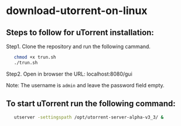 # download-utorrent-on-linux

## Steps to follow for uTorrent installation:

Step1. Clone the repository and run the following cammand.

```bash
   chmod +x trun.sh
   ./trun.sh
```

Step2. Open in browser the URL: localhost:8080/gui

Note: The username is `admin` and leave the password field empty.

## To start uTorrent run the following command:

```bash
   utserver -settingspath /opt/utorrent-server-alpha-v3_3/ &
```

